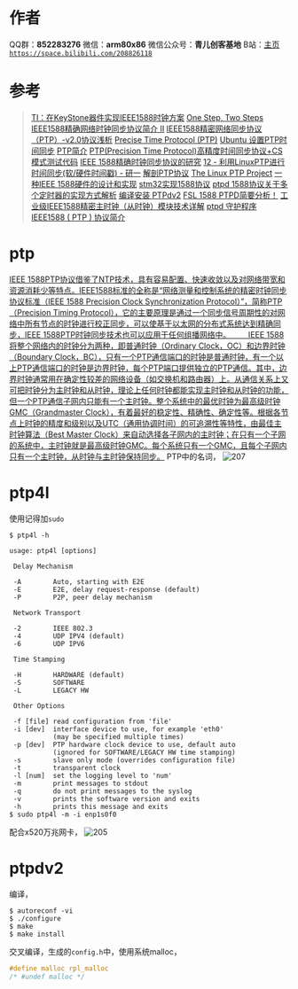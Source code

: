 ﻿# 作者
QQ群：**852283276**
微信：**arm80x86**
微信公众号：**青儿创客基地**
B站：[主页 `https://space.bilibili.com/208826118`](https://space.bilibili.com/208826118)

# 参考
> [TI：在KeyStone器件实现IEEE1588时钟方案](https://www.eefocus.com/communication/339581)
> [One Step, Two Steps](https://www.jianshu.com/p/6cb197183a3c)
> [IEEE1588精确网络时钟同步协议简介 II](https://www.cnblogs.com/byeyear/archive/2012/10/14/2723336.html)
> [IEEE1588精密网络同步协议（PTP）-v2.0协议浅析](http://blog.sina.com.cn/s/blog_4b0cdab70100k4fv.html)
> [Precise Time Protocol (PTP)](https://wiki.wireshark.org/Protocols/ptp)
> [Ubuntu 设置PTP时间同步](https://blog.csdn.net/u013431916/article/details/83054369)
> [PTP简介](https://www.cnblogs.com/zhuchunling/p/5911814.html)
> [PTP(Precision Time Protocol)高精度时间同步协议+CS模式测试代码](https://blog.csdn.net/woswod/article/details/82345380)
> [IEEE 1588精确时钟同步协议的研究](https://blog.csdn.net/a746742897/article/details/53286040)
> [12 - 利用LinuxPTP进行时间同步(软/硬件时间戳) - 研一](https://blog.csdn.net/BUPTOctopus/article/details/86246335)
> [解剖PTP协议](https://www.cnblogs.com/dakewei/p/10881699.html)
> [The Linux PTP Project](http://linuxptp.sourceforge.net/)
> [一种IEEE 1588硬件的设计和实现](https://blog.csdn.net/a746742897/article/details/53285920)
> [stm32实现1588协议](https://blog.csdn.net/iodoo/article/details/9785871)
> [ptpd 1588协议关于多个定时器的实现方式解析](https://blog.csdn.net/linxing927/article/details/73649808)
> [编译安装 PTPdv2](https://blog.csdn.net/qq_30943197/article/details/87966486)
> [FSL 1588 PTPD简要分析！](https://blog.csdn.net/zjy900507/article/details/69747314)
> [工业级IEEE1588精密主时钟（从时钟）模块技术详解](https://blog.csdn.net/weixin_44990608/article/details/90716040)
> [ptpd 守护程序](https://blog.csdn.net/zjy900507/article/details/69744473)
> [IEEE1588 ( PTP ) 协议简介](https://www.cnblogs.com/adaminxie/p/6754644.html)

# ptp
[IEEE 1588PTP协议借鉴了NTP技术，具有容易配置、快速收敛以及对网络带宽和资源消耗少等特点。IEEE1588标准的全称是“网络测量和控制系统的精密时钟同步协议标准（IEEE 1588 Precision Clock Synchronization Protocol）”，简称PTP（Precision Timing Protocol），它的主要原理是通过一个同步信号周期性的对网络中所有节点的时钟进行校正同步，可以使基于以太网的分布式系统达到精确同步，IEEE 1588PTP时钟同步技术也可以应用于任何组播网络中。
　　IEEE 1588将整个网络内的时钟分为两种，即普通时钟（Ordinary Clock，OC）和边界时钟（Boundary Clock，BC），只有一个PTP通信端口的时钟是普通时钟，有一个以上PTP通信端口的时钟是边界时钟，每个PTP端口提供独立的PTP通信。其中，边界时钟通常用在确定性较差的网络设备（如交换机和路由器）上。从通信关系上又可把时钟分为主时钟和从时钟，理论上任何时钟都能实现主时钟和从时钟的功能，但一个PTP通信子网内只能有一个主时钟。整个系统中的最优时钟为最高级时钟GMC（Grandmaster Clock），有着最好的稳定性、精确性、确定性等。根据各节点上时钟的精度和级别以及UTC（通用协调时间）的可追溯性等特性，由最佳主时钟算法（Best Master Clock）来自动选择各子网内的主时钟；在只有一个子网的系统中，主时钟就是最高级时钟GMC。每个系统只有一个GMC，且每个子网内只有一个主时钟，从时钟与主时钟保持同步。](https://blog.csdn.net/weixin_44990608/article/details/90716040)
PTP中的名词，
![207](https://img-blog.csdnimg.cn/20191010214741879.png?x-oss-process=image/watermark,type_ZmFuZ3poZW5naGVpdGk,shadow_10,text_aHR0cHM6Ly9ibG9nLmNzZG4ubmV0L1podV9aaHVfMjAwOQ==,size_16,color_FFFFFF,t_70)
# ptp4l
使用记得加`sudo`
```shell
$ ptp4l -h

usage: ptp4l [options]

 Delay Mechanism

 -A        Auto, starting with E2E
 -E        E2E, delay request-response (default)
 -P        P2P, peer delay mechanism

 Network Transport

 -2        IEEE 802.3
 -4        UDP IPV4 (default)
 -6        UDP IPV6

 Time Stamping

 -H        HARDWARE (default)
 -S        SOFTWARE
 -L        LEGACY HW

 Other Options

 -f [file] read configuration from 'file'
 -i [dev]  interface device to use, for example 'eth0'
           (may be specified multiple times)
 -p [dev]  PTP hardware clock device to use, default auto
           (ignored for SOFTWARE/LEGACY HW time stamping)
 -s        slave only mode (overrides configuration file)
 -t        transparent clock
 -l [num]  set the logging level to 'num'
 -m        print messages to stdout
 -q        do not print messages to the syslog
 -v        prints the software version and exits
 -h        prints this message and exits
$ sudo ptp4l -m -i enp1s0f0
```
配合x520万兆网卡，
![205](https://img-blog.csdnimg.cn/20191009202008525.png?x-oss-process=image/watermark,type_ZmFuZ3poZW5naGVpdGk,shadow_10,text_aHR0cHM6Ly9ibG9nLmNzZG4ubmV0L1podV9aaHVfMjAwOQ==,size_16,color_FFFFFF,t_70)
# ptpdv2
编译，
```shell
$ autoreconf -vi
$ ./configure
$ make
$ make install
```
交叉编译，生成的`config.h`中，使用系统malloc，
```c
#define malloc rpl_malloc
/* #undef malloc */
```

